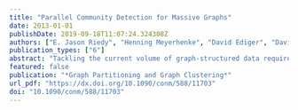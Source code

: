 ```yaml
---
title: "Parallel Community Detection for Massive Graphs"
date: 2013-01-01
publishDate: 2019-09-18T11:07:24.324308Z
authors: ["E. Jason Riedy", "Henning Meyerhenke", "David Ediger", "David A. Bader"]
publication_types: ["6"]
abstract: "Tackling the current volume of graph-structured data requires parallel tools. We extend our work on analyzing such massive graph data with a massively parallel algorithm for community detection that scales to current data sizes, clustering a real-world graph of over 100 million vertices and over 3 billion edges in under 500 seconds on a four-processor Intel E7-8870-based server. Our algorithm achieves moderate parallel scalability without sacrificing sequential operational complexity. Community detection partitions a graph into subgraphs more densely connected within the subgraph than to the rest of the graph. We take an agglomerative approach similar to Clauset, Newman, and Moore’s sequential algorithm, merging pairs of connected intermediate subgraphs to optimize different graph properties. Working in parallel opens new approaches to high performance. We improve performance of our parallel community detection algorithm on both the Cray XMT2 and OpenMP platforms and adapt our algorithm to the DIMACS Implementation Challenge data set."
featured: false
publication: "*Graph Partitioning and Graph Clustering*"
url_pdf: "https://dx.doi.org/10.1090/conm/588/11703"
doi: "10.1090/conm/588/11703"
---
```


